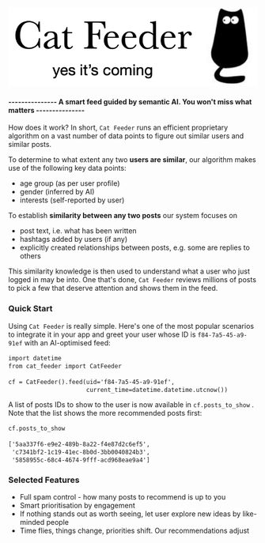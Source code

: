 ![](pictures/cat-feeder.png)

#### --------------- A smart feed guided by semantic AI. You won't miss what matters --------------- 

How does it work? In short, `Cat Feeder` runs an efficient proprietary algorithm on a vast number of data points to figure out similar users and similar posts. 


To determine to what extent any two **users are similar**, our algorithm makes use of the following key data points:

* age group (as per user profile)
* gender (inferred by AI)
* interests (self-reported by user)


To establish **similarity between any two posts** our system focuses on 
* post text, i.e. what has been written
* hashtags added by users (if any)
* explicitly created relationships between posts, e.g. some are replies to others


This similarity knowledge is then used to understand what a user who just logged in may be into. One that's done, `Cat Feeder` reviews millions of posts to pick a few that deserve attention and shows them in the feed.

### Quick Start

Using `Cat Feeder` is really simple. Here's one of the most popular scenarios to integrate it in your app and greet your user whose ID is `f84-7a5-45-a9-91ef` with an AI-optimised feed:
```
import datetime
from cat_feeder import CatFeeder

cf = CatFeeder().feed(uid='f84-7a5-45-a9-91ef', 
                      current_time=datetime.datetime.utcnow())
```

A list of posts IDs to show to the user is now available in `cf.posts_to_show` . Note that the list shows the more recommended posts first:
```
cf.posts_to_show

['5aa337f6-e9e2-489b-8a22-f4e87d2c6ef5',
 'c7341bf2-1c19-41ec-8b0d-3bb0040824b3',
 '5858955c-68c4-4674-9fff-acd968eae9a4']

```

### Selected Features

* Full spam control - how many posts to recommend is up to you
* Smart prioritisation by engagement
* If nothing stands out as worth seeing, let user explore new ideas by like-minded people
* Time flies, things change, priorities shift. Our recommendations adjust



